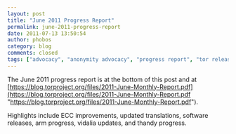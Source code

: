 ```yaml
---
layout: post
title: "June 2011 Progress Report"
permalink: june-2011-progress-report
date: 2011-07-13 13:50:54
author: phobos
category: blog
comments: closed
tags: ["advocacy", "anonymity advocacy", "progress report", "tor releases", "updates"]
---
```


The June 2011 progress report is at the bottom of this post and at [https://blog.torproject.org/files/2011-June-Monthly-Report.pdf](https://blog.torproject.org/files/2011-June-Monthly-Report.pdf "https://blog.torproject.org/files/2011-June-Monthly-Report.pdf").

Highlights include ECC improvements, updated translations, software releases, arm progress, vidalia updates, and thandy progress.
